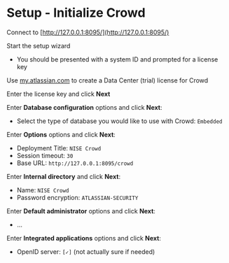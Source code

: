 # Setup - Initialize Crowd

Connect to [http://127.0.0.1:8095/](http://127.0.0.1:8095/)

Start the setup wizard

* You should be presented with a system ID and prompted for a license key

Use [my.atlassian.com](https://my.atlassian.com/) to create a Data Center (trial) license for Crowd

Enter the license key and click **Next**

Enter **Database configuration** options and click **Next**:

* Select the type of database you would like to use with Crowd: `Embedded`

Enter **Options** options and click **Next**:

* Deployment Title: `NISE Crowd`
* Session timeout: `30`
* Base URL: `http://127.0.0.1:8095/crowd`

Enter **Internal directory** and click **Next**:

* Name: `NISE Crowd`
* Password encryption: `ATLASSIAN-SECURITY`

Enter **Default administrator** options and click **Next**:

* ...

Enter **Integrated applications** options and click **Next**:

* OpenID server: `[✓]` (not actually sure if needed)
